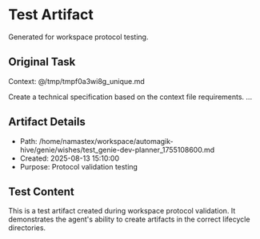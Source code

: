 # Test Artifact

Generated for workspace protocol testing.

## Original Task

Context: @/tmp/tmpf0a3wi8g_unique.md

Create a technical specification based on the context file requirements.
...

## Artifact Details
- Path: /home/namastex/workspace/automagik-hive/genie/wishes/test_genie-dev-planner_1755108600.md
- Created: 2025-08-13 15:10:00
- Purpose: Protocol validation testing

## Test Content
This is a test artifact created during workspace protocol validation.
It demonstrates the agent's ability to create artifacts in the correct
lifecycle directories.
